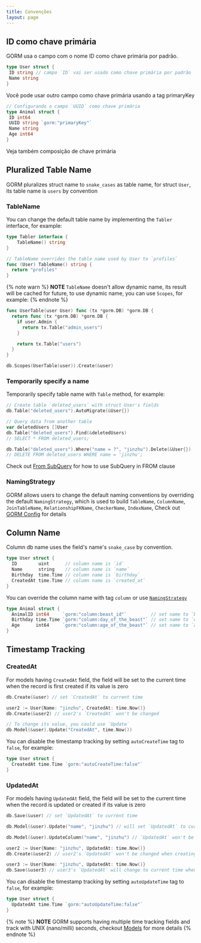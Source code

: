 ```yaml
---
title: Convenções
layout: page
---
```


## ID como chave primária

GORM usa o campo com o nome ID como chave primária por padrão.

```go
type User struct {
 ID string // campo `ID` vai ser usado como chave primária por padrão
 Name string
}
```

Você pode usar outro campo como chave primária usando a tag primaryKey

```go
// Configurando o campo `UUID` como chave primária
type Animal struct {
 ID int64
 UUID string `gorm:"primaryKey"`
 Name string
 Age int64
}
```

Veja também composição de chave primária

## Pluralized Table Name

GORM pluralizes struct name to `snake_cases` as table name, for struct `User`, its table name is `users` by convention

### TableName

You can change the default table name by implementing the `Tabler` interface, for example:

```go
type Tabler interface {
    TableName() string
}

// TableName overrides the table name used by User to `profiles`
func (User) TableName() string {
  return "profiles"
}
```

{% note warn %}
**NOTE** `TableName` doesn't allow dynamic name, its result will be cached for future, to use dynamic name, you can use `Scopes`, for example:
{% endnote %}

```go
func UserTable(user User) func (tx *gorm.DB) *gorm.DB {
  return func (tx *gorm.DB) *gorm.DB {
    if user.Admin {
      return tx.Table("admin_users")
    }

    return tx.Table("users")
  }
}

db.Scopes(UserTable(user)).Create(&user)
```

### Temporarily specify a name

Temporarily specify table name with `Table` method, for example:

```go
// Create table `deleted_users` with struct User's fields
db.Table("deleted_users").AutoMigrate(&User{})

// Query data from another table
var deletedUsers []User
db.Table("deleted_users").Find(&deletedUsers)
// SELECT * FROM deleted_users;

db.Table("deleted_users").Where("name = ?", "jinzhu").Delete(&User{})
// DELETE FROM deleted_users WHERE name = 'jinzhu';
```

Check out [From SubQuery](advanced_query.html#from_subquery) for how to use SubQuery in FROM clause

### <span id="naming_strategy">NamingStrategy</span>

GORM allows users to change the default naming conventions by overriding the default `NamingStrategy`, which is used to build `TableName`, `ColumnName`, `JoinTableName`, `RelationshipFKName`, `CheckerName`, `IndexName`, Check out [GORM Config](gorm_config.html#naming_strategy) for details

## Column Name

Column db name uses the field's name's `snake_case` by convention.

```go
type User struct {
  ID        uint      // column name is `id`
  Name      string    // column name is `name`
  Birthday  time.Time // column name is `birthday`
  CreatedAt time.Time // column name is `created_at`
}
```

You can override the column name with tag `column` or use [`NamingStrategy`](#naming_strategy)

```go
type Animal struct {
  AnimalID int64     `gorm:"column:beast_id"`         // set name to `beast_id`
  Birthday time.Time `gorm:"column:day_of_the_beast"` // set name to `day_of_the_beast`
  Age      int64     `gorm:"column:age_of_the_beast"` // set name to `age_of_the_beast`
}
```

## Timestamp Tracking

### CreatedAt

For models having `CreatedAt` field, the field will be set to the current time when the record is first created if its value is zero

```go
db.Create(&user) // set `CreatedAt` to current time

user2 := User{Name: "jinzhu", CreatedAt: time.Now()}
db.Create(&user2) // user2's `CreatedAt` won't be changed

// To change its value, you could use `Update`
db.Model(&user).Update("CreatedAt", time.Now())
```

You can disable the timestamp tracking by setting `autoCreateTime` tag to `false`, for example:

```go
type User struct {
  CreatedAt time.Time `gorm:"autoCreateTime:false"`
}
```

### UpdatedAt

For models having `UpdatedAt` field, the field will be set to the current time when the record is updated or created if its value is zero

```go
db.Save(&user) // set `UpdatedAt` to current time

db.Model(&user).Update("name", "jinzhu") // will set `UpdatedAt` to current time

db.Model(&user).UpdateColumn("name", "jinzhu") // `UpdatedAt` won't be changed

user2 := User{Name: "jinzhu", UpdatedAt: time.Now()}
db.Create(&user2) // user2's `UpdatedAt` won't be changed when creating

user3 := User{Name: "jinzhu", UpdatedAt: time.Now()}
db.Save(&user3) // user3's `UpdatedAt` will change to current time when updating
```

You can disable the timestamp tracking by setting `autoUpdateTime` tag to `false`, for example:

```go
type User struct {
  UpdatedAt time.Time `gorm:"autoUpdateTime:false"`
}
```

{% note %}
**NOTE** GORM supports having multiple time tracking fields and track with UNIX (nano/milli) seconds, checkout [Models](models.html#time_tracking) for more details
{% endnote %}
